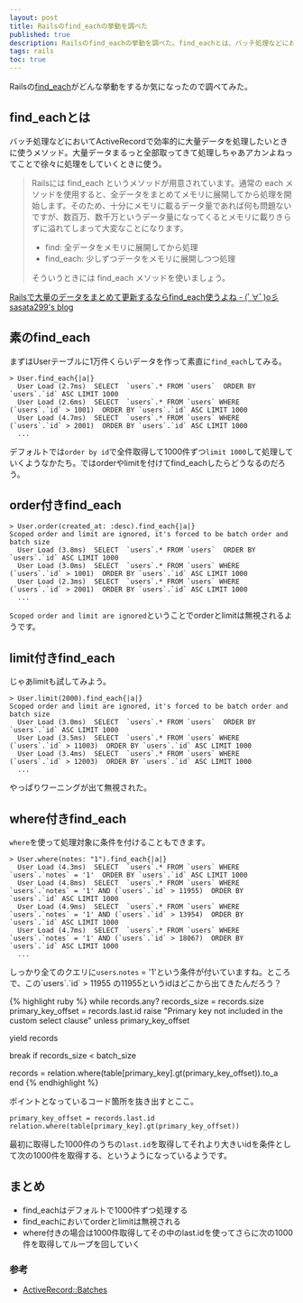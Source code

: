 ```yaml
---
layout: post
title: Railsのfind_eachの挙動を調べた
published: true
description: Railsのfind_eachの挙動を調べた。find_eachとは、バッチ処理などにおいてActiveRecordで効率的に大量データを処理したいときに使うメソッド。大量データ全部まるっと取ってきて処理しちゃあアカンよねってことで徐々に処理をしていくときに使う。
tags: rails
toc: true
---
```


Railsの[find_each](http://apidock.com/rails/ActiveRecord/Batches/ClassMethods/find_each)がどんな挙動をするか気になったので調べてみた。

## find_eachとは

バッチ処理などにおいてActiveRecordで効率的に大量データを処理したいときに使うメソッド。大量データまるっと全部取ってきて処理しちゃあアカンよねってことで徐々に処理をしていくときに使う。

> Railsには find_each というメソッドが用意されています。通常の each メソッドを使用すると、全データをまとめてメモリに展開してから処理を開始します。そのため、十分にメモリに載るデータ量であれば何も問題ないですが、数百万、数千万というデータ量になってくるとメモリに載りきらずに溢れてしまって大変なことになります。
>
> * find: 全データをメモリに展開してから処理
> * find_each: 少しずつデータをメモリに展開しつつ処理
>
> そういうときには find_each メソッドを使いましょう。

[Railsで大量のデータをまとめて更新するならfind_each使うよね - (ﾟ∀ﾟ)o彡 sasata299's blog](http://blog.livedoor.jp/sasata299/archives/51882704.html)

## 素のfind_each

まずはUserテーブルに1万件くらいデータを作って素直に`find_each`してみる。

    > User.find_each{|a|}
      User Load (2.7ms)  SELECT  `users`.* FROM `users`  ORDER BY `users`.`id` ASC LIMIT 1000
      User Load (2.6ms)  SELECT  `users`.* FROM `users` WHERE (`users`.`id` > 1001)  ORDER BY `users`.`id` ASC LIMIT 1000
      User Load (4.7ms)  SELECT  `users`.* FROM `users` WHERE (`users`.`id` > 2001)  ORDER BY `users`.`id` ASC LIMIT 1000
      ...

デフォルトでは`order by id`で全件取得して1000件ずつ`limit 1000`して処理していくようなかたち。ではorderやlimitを付けてfind_eachしたらどうなるのだろう。

## order付きfind_each

    > User.order(created_at: :desc).find_each{|a|}
    Scoped order and limit are ignored, it's forced to be batch order and batch size
      User Load (3.8ms)  SELECT  `users`.* FROM `users`  ORDER BY `users`.`id` ASC LIMIT 1000
      User Load (3.0ms)  SELECT  `users`.* FROM `users` WHERE (`users`.`id` > 1001)  ORDER BY `users`.`id` ASC LIMIT 1000
      User Load (2.3ms)  SELECT  `users`.* FROM `users` WHERE (`users`.`id` > 2001)  ORDER BY `users`.`id` ASC LIMIT 1000
      ...

`Scoped order and limit are ignored`ということでorderとlimitは無視されるようです。

## limit付きfind_each

じゃあlimitも試してみよう。

    > User.limit(2000).find_each{|a|}
    Scoped order and limit are ignored, it's forced to be batch order and batch size
      User Load (3.0ms)  SELECT  `users`.* FROM `users`  ORDER BY `users`.`id` ASC LIMIT 1000
      User Load (3.5ms)  SELECT  `users`.* FROM `users` WHERE (`users`.`id` > 11003)  ORDER BY `users`.`id` ASC LIMIT 1000
      User Load (3.4ms)  SELECT  `users`.* FROM `users` WHERE (`users`.`id` > 12003)  ORDER BY `users`.`id` ASC LIMIT 1000
      ...

やっぱりワーニングが出て無視された。

## where付きfind_each

`where`を使って処理対象に条件を付けることもできます。

    > User.where(notes: "1").find_each{|a|}
      User Load (4.3ms)  SELECT  `users`.* FROM `users` WHERE `users`.`notes` = '1'  ORDER BY `users`.`id` ASC LIMIT 1000
      User Load (4.8ms)  SELECT  `users`.* FROM `users` WHERE `users`.`notes` = '1' AND (`users`.`id` > 11955)  ORDER BY `users`.`id` ASC LIMIT 1000
      User Load (4.9ms)  SELECT  `users`.* FROM `users` WHERE `users`.`notes` = '1' AND (`users`.`id` > 13954)  ORDER BY `users`.`id` ASC LIMIT 1000
      User Load (4.7ms)  SELECT  `users`.* FROM `users` WHERE `users`.`notes` = '1' AND (`users`.`id` > 18067)  ORDER BY `users`.`id` ASC LIMIT 1000
      ...

しっかり全てのクエリに`users`.`notes` = '1'という条件が付いていますね。ところで、この\`users\`.\`id\` > 11955 の11955というidはどこから出てきたんだろう？

{% highlight ruby %}
while records.any?
  records_size = records.size
  primary_key_offset = records.last.id
  raise "Primary key not included in the custom select clause" unless primary_key_offset

  yield records

  break if records_size < batch_size

  records = relation.where(table[primary_key].gt(primary_key_offset)).to_a
end
{% endhighlight %}

ポイントとなっているコード箇所を抜き出すとここ。

    primary_key_offset = records.last.id
    relation.where(table[primary_key].gt(primary_key_offset))

最初に取得した1000件のうちの`last.id`を取得してそれより大きいidを条件として次の1000件を取得する、というようになっているようです。

## まとめ
* find_eachはデフォルトで1000件ずつ処理する
* find_eachにおいてorderとlimitは無視される
* where付きの場合は1000件取得してその中のlast.idを使ってさらに次の1000件を取得してループを回していく

### 参考
* [ActiveRecord::Batches](http://api.rubyonrails.org/classes/ActiveRecord/Batches.html)
